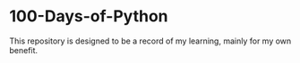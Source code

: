 # 100-Days-of-Python

This repository is designed to be a record of my learning, mainly for my own benefit.
